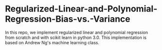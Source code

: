 # Regularized-Linear-and-Polynomial-Regression-Bias-vs.-Variance
In this repo, we implement regularized linear and polynomial regression from scratch and with scikit learn in python 3.0. This implementation is based on Andrew Ng's machine learning class.
